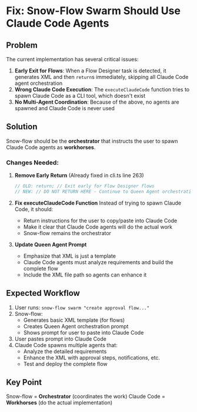 # Fix: Snow-Flow Swarm Should Use Claude Code Agents

## Problem

The current implementation has several critical issues:

1. **Early Exit for Flows**: When a Flow Designer task is detected, it generates XML and then `return`s immediately, skipping all Claude Code agent orchestration
2. **Wrong Claude Code Execution**: The `executeClaudeCode` function tries to spawn Claude Code as a CLI tool, which doesn't exist
3. **No Multi-Agent Coordination**: Because of the above, no agents are spawned and Claude Code is never used

## Solution

Snow-flow should be the **orchestrator** that instructs the user to spawn Claude Code agents as **workhorses**.

### Changes Needed:

1. **Remove Early Return** (Already fixed in cli.ts line 263)
   ```javascript
   // OLD: return; // Exit early for Flow Designer flows
   // NEW: // DO NOT RETURN HERE - Continue to Queen Agent orchestration!
   ```

2. **Fix executeClaudeCode Function**
   Instead of trying to spawn Claude Code, it should:
   - Return instructions for the user to copy/paste into Claude Code
   - Make it clear that Claude Code agents will do the actual work
   - Snow-flow remains the orchestrator

3. **Update Queen Agent Prompt**
   - Emphasize that XML is just a template
   - Claude Code agents must analyze requirements and build the complete flow
   - Include the XML file path so agents can enhance it

## Expected Workflow

1. User runs: `snow-flow swarm "create approval flow..."`
2. Snow-flow:
   - Generates basic XML template (for flows)
   - Creates Queen Agent orchestration prompt
   - Shows prompt for user to paste into Claude Code
3. User pastes prompt into Claude Code
4. Claude Code spawns multiple agents that:
   - Analyze the detailed requirements
   - Enhance the XML with approval steps, notifications, etc.
   - Test and deploy the complete flow

## Key Point

Snow-flow = **Orchestrator** (coordinates the work)
Claude Code = **Workhorses** (do the actual implementation)